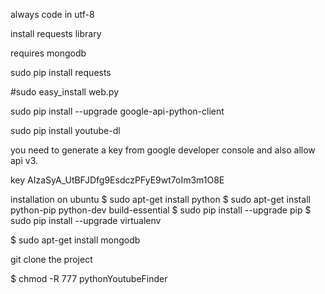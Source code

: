 always code in utf-8

install requests library

requires mongodb

sudo pip install requests

#sudo easy_install web.py

sudo pip install --upgrade google-api-python-client

sudo pip install youtube-dl


you need to generate a key from google developer console and also allow api v3.

key AIzaSyA_UtBFJDfg9EsdczPFyE9wt7oIm3m1O8E


installation on ubuntu
$ sudo apt-get install python
$ sudo apt-get install python-pip python-dev build-essential 
$ sudo pip install --upgrade pip 
$ sudo pip install --upgrade virtualenv 
 
$ sudo apt-get install mongodb

git clone the project

$ chmod -R 777 pythonYoutubeFinder
